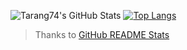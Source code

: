 ![Tarang74's GitHub Stats](https://github-readme-stats.vercel.app/api?username=Tarang74&show_icons=true&hide_border=true) [![Top Langs](https://github-readme-stats.vercel.app/api/top-langs/?username=Tarang74)](https://github.com/anuraghazra/github-readme-stats)

 > Thanks to [GitHub README Stats](https://github.com/anuraghazra/github-readme-stats)

